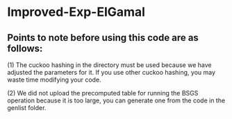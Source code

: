 # Improved-Exp-ElGamal
## Points to note before using this code are as follows:
(1) The cuckoo hashing in the directory must be used because we have adjusted the parameters for it. If you use other cuckoo hashing, you may waste time modifying your code.
  
(2) We did not upload the precomputed table for running the BSGS operation because it is too large, you can generate one from the code in the genlist folder.
